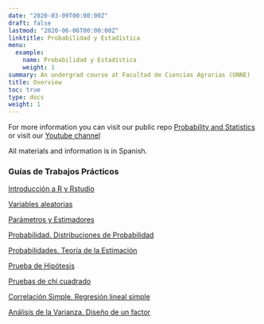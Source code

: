```yaml
---
date: "2020-03-09T00:00:00Z"
draft: false
lastmod: "2020-06-06T00:00:00Z"
linktitle: Probabilidad y Estadística
menu:
  example:
    name: Probabilidad y Estadística
    weight: 1
summary: An undergrad course at Facultad de Ciencias Agrarias (UNNE)
title: Overview
toc: true
type: docs
weight: 1
---
```

  
For more information you can visit our public repo [Probability and Statistics](https://github.com/industrial-prob-stats) or visit our [Youtube channel](https://www.youtube.com/channel/UCZp-9gLD4Qohn1wNv5jfoNw?view_as=subscriber)

All materials and information is in Spanish.


### Guías de Trabajos Prácticos

  
[Introducción a R y Rstudio](https://github.com/industrial-prob-stats/material/blob/master/guia1.pdf)

[Variables aleatorias](https://github.com/industrial-prob-stats/material/blob/master/guia02-variables-aleatorias.pdf)

[Parámetros y Estimadores](https://github.com/industrial-prob-stats/material/blob/master/guia3-parametros-estimadores.pdf)

[Probabilidad. Distribuciones de Probabilidad](https://github.com/industrial-prob-stats/material/blob/master/guia4-final.pdf)

[Probabilidades. Teoría de la Estimación](https://github.com/industrial-prob-stats/material/blob/master/guia5.pdf)

[Prueba de Hipótesis](https://github.com/industrial-prob-stats/material/blob/master/guia-6.pdf)

[Pruebas de chi cuadrado](https://github.com/industrial-prob-stats/material/blob/master/guia7.pdf)

[Correlación Simple. Regresión lineal simple](https://github.com/industrial-prob-stats/material/blob/master/guia8.pdf)

[Análisis de la Varianza. Diseño de un factor](https://github.com/industrial-prob-stats/material/blob/master/guia9.pdf)

